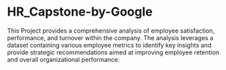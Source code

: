 # HR_Capstone-by-Google
This Project provides a comprehensive analysis of employee satisfaction, performance, and turnover within the company. The analysis leverages a dataset containing various employee metrics to identify key insights and provide strategic recommendations aimed at improving employee retention and overall organizational performance.

